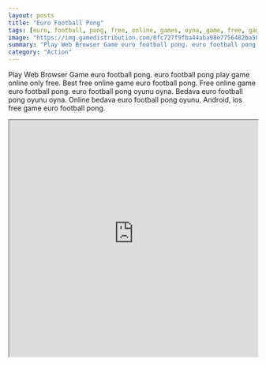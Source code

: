 ```yaml
---
layout: posts
title: "Euro Football Pong"
tags: [euro, football, pong, free, online, games, oyna, game, free, games, play, play, games]
image: "https://img.gamedistribution.com/0fc727f9fba44aba98e7756482ba58a0.jpg"
summary: "Play Web Browser Game euro football pong. euro football pong play game online only free. Best free online game euro football pong. Free online game euro football pong. euro football pong oyunu oyna. Bedava euro football pong oyunu oyna. Online bedava euro football pong oyunu. Android, ios free game euro football pong."
category: "Action"
---
```


Play Web Browser Game euro football pong. euro football pong play game online only free. Best free online game euro football pong. Free online game euro football pong. euro football pong oyunu oyna. Bedava euro football pong oyunu oyna. Online bedava euro football pong oyunu. Android, ios free game euro football pong.

<iframe width="100%" height="480px;" src="https://html5.gamedistribution.com/0fc727f9fba44aba98e7756482ba58a0/"></iframe>